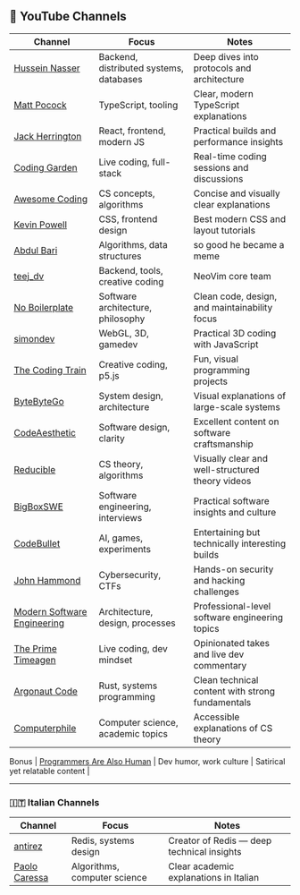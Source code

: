 ## 🎥 YouTube Channels
| Channel | Focus | Notes |
|----------|--------|-------|
| [Hussein Nasser](https://www.youtube.com/@hnasr) | Backend, distributed systems, databases | Deep dives into protocols and architecture |
| [Matt Pocock](https://www.youtube.com/@mattpocockuk) | TypeScript, tooling | Clear, modern TypeScript explanations |
| [Jack Herrington](https://www.youtube.com/@jherr) | React, frontend, modern JS | Practical builds and performance insights |
| [Coding Garden](https://www.youtube.com/@CodingGarden) | Live coding, full-stack | Real-time coding sessions and discussions |
| [Awesome Coding](https://www.youtube.com/@awesome-coding) | CS concepts, algorithms | Concise and visually clear explanations |
| [Kevin Powell](https://www.youtube.com/@KevinPowell) | CSS, frontend design | Best modern CSS and layout tutorials |
| [Abdul Bari](https://www.youtube.com/@abdul_bari) | Algorithms, data structures | so good he became a meme |
| [teej_dv](https://www.youtube.com/@teej_dv) | Backend, tools, creative coding | NeoVim core team |
| [No Boilerplate](https://www.youtube.com/@NoBoilerplate) | Software architecture, philosophy | Clean code, design, and maintainability focus |
| [simondev](https://www.youtube.com/@simondev758) | WebGL, 3D, gamedev | Practical 3D coding with JavaScript |
| [The Coding Train](https://www.youtube.com/@TheCodingTrain) | Creative coding, p5.js | Fun, visual programming projects |
| [ByteByteGo](https://www.youtube.com/@ByteByteGo) | System design, architecture | Visual explanations of large-scale systems |
| [CodeAesthetic](https://www.youtube.com/@CodeAesthetic) | Software design, clarity | Excellent content on software craftsmanship |
| [Reducible](https://www.youtube.com/@Reducible) | CS theory, algorithms | Visually clear and well-structured theory videos |
| [BigBoxSWE](https://www.youtube.com/@bigboxSWE) | Software engineering, interviews | Practical software insights and culture |
| [CodeBullet](https://www.youtube.com/@CodeBullet) | AI, games, experiments | Entertaining but technically interesting builds |
| [John Hammond](https://www.youtube.com/@_JohnHammond) | Cybersecurity, CTFs | Hands-on security and hacking challenges |
| [Modern Software Engineering](https://www.youtube.com/@ModernSoftwareEngineeringYT) | Architecture, design, processes | Professional-level software engineering topics |
| [The Prime Timeagen](https://www.youtube.com/@ThePrimeTimeagen) | Live coding, dev mindset | Opinionated takes and live dev commentary |
| [Argonaut Code](https://www.youtube.com/@argonautcode) | Rust, systems programming | Clean technical content with strong fundamentals |
| [Computerphile](https://www.youtube.com/@Computerphile) | Computer science, academic topics | Accessible explanations of CS theory |

Bonus
| [Programmers Are Also Human](https://www.youtube.com/@programmersarealsohuman5909) | Dev humor, work culture | Satirical yet relatable content |

---

### 🇮🇹 Italian Channels
| Channel | Focus | Notes |
|----------|--------|-------|
| [antirez](https://www.youtube.com/@antirez) | Redis, systems design | Creator of Redis — deep technical insights |
| [Paolo Caressa](https://www.youtube.com/@paolocaressa4583) | Algorithms, computer science | Clear academic explanations in Italian |
